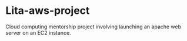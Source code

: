 # Lita-aws-project
 Cloud computing mentorship project involving launching an apache web server on an EC2 instance.
